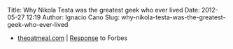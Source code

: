 Title: Why Nikola Testa was the greatest geek who ever lived
Date: 2012-05-27 12:19
Author: Ignacio Cano
Slug: why-nikola-testa-was-the-greatest-geek-who-ever-lived

- [theoatmeal.com][] | [Response][] to Forbes

  [theoatmeal.com]: http://theoatmeal.com/comics/tesla
    "theoatmeal.com"
  [Response]: http://theoatmeal.com/blog/tesla_response
    "Why Nikola Testa was the greatest geek who ever lived"
